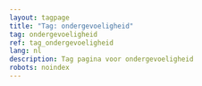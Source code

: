 ```yaml
---
layout: tagpage
title: "Tag: ondergevoeligheid"
tag: ondergevoeligheid
ref: tag_ondergevoeligheid
lang: nl
description: Tag pagina voor ondergevoeligheid
robots: noindex
---
```

